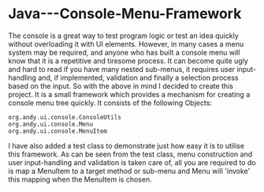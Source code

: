 # Java---Console-Menu-Framework

The console is a great way to test program logic or test an idea quickly without overloading it with UI elements. However, in many cases a menu system may be required, and anyone who has built a console menu will know that it is a repetitive and tiresome process. It can become quite ugly and hard to read if you have many nested sub-menus, it requires user input-handling and, if implemented, validation and finally a selection process based on the input. So with the above in mind I decided to create this project. It is a small framework which provides a mechanism for creating a console menu tree quickly. It consists of the following Objects:

	org.andy.ui.console.ConsoleUtils
	org.andy.ui.console.Menu
	org.andy.ui.console.MenuItem

I have also added a test class to demonstrate just how easy it is to utilise this framework. As can be seen from the test class, menu construction and user input-handling and validation is taken care of, all you are required to do is map a MenuItem to a target method or sub-menu and Menu will 'invoke' this mapping when the MenuItem is chosen.
